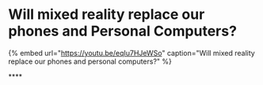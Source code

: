 # Will mixed reality replace our phones and Personal Computers?

{% embed url="https://youtu.be/eqIu7HJeWSo" caption="Will mixed reality replace our phones and personal computers?" %}

\*\*\*\*

### 


